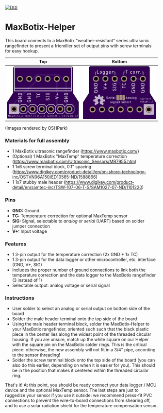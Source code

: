 [![DOI](https://zenodo.org/badge/DOI/10.5281/zenodo.2653146.svg)](https://doi.org/10.5281/zenodo.2653146)

# MaxBotix-Helper
This board connects to a MaxBotix "weather-resistant" series ultrasonic rangefinder to present a friendlier set of output pins with screw terminals for easy hookup.

| **Top** | **Bottom** |
| ------- | ---------- |
| <img src="https://github.com/NorthernWidget-Skunkworks/MaxBotix-Helper/blob/master/doc/OSHParkTop.png" width="280"> | <img src="https://github.com/NorthernWidget-Skunkworks/MaxBotix-Helper/blob/master/doc/OSHParkBottom.png" width="280"> |

(Images rendered by OSHPark)

### Materials for full assembly
* 1 MaxBotix ultrasonic rangefinder (https://www.maxbotix.com/)
* (Optional) 1 MaxBotix "MaxTemp" temperature correction (https://www.maxbotix.com/Ultrasonic_Sensors/MB7955.htm)
* 1 1x6 screw terminal block, 0.1" spacing (https://www.digikey.com/product-detail/en/on-shore-technology-inc/OSTVN06A150/ED10565-ND/1588866)
* 1 1x7 stubby male header (https://www.digikey.com/product-detail/en/samtec-inc/TSW-107-06-T-S/SAM1027-07-ND/1101220)

### Pins
* **GND:** Ground
* **TC:** Temperature correction for optional MaxTemp sensor
* **SIG:** Signal, selectable to *analog* or *serial* (UART) based on solder jumper connection
* **V+:** Input voltage

### Features
* 1 3-pin output for the temperature correction (2x GND + 1x TC)
* 1 3-pin output for the data logger or other microcontroller, etc. interface (GND, V+, SIG)
* Includes the proper number of ground connections to link both the temperature correction and the data logger to the MaxBotix rangefinder (3 instead of 1)
* Selectable output: analog voltage or serial signal

### Instructions
* User solder to select an analog or serial output on bottom side of the board
* Solder the male header terminal onto the top side of the board
* Using the male header terminal block, solder the MaxBotix-Helper to your MaxBotix rangefinder, oriented such such that the black plastic piece in the center lies along the widest point of the threaded circular housing. If you are unsure, match up the white square on our Helper with the square pin on the MaxBotix solder rings. This is the critical piece: otherwise, the new assembly will not fit in a 3/4" pipe, according to the sensor threading!
* Solder the screw terminal block onto the top side of the board (you can also do this earlier, depending on when it is easier for you). This should be in the position that makes it centered within the threaded circular ring.

That's it! At this point, you should be ready connect your data logger / MCU device and the optional MaxTemp sensor. The last steps are just to ruggedize your sensor if you use it outside: we recommend press-fit PVC connections to prevent the wire-to-board connections from shearing off, and to use a solar radiation shield for the temperature compensation sensor.
